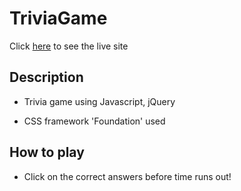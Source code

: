 # TriviaGame

Click [here](https://benrgarcia.github.io/TriviaGame/) to see the live site

## Description

 * Trivia game using Javascript, jQuery

 * CSS framework 'Foundation' used

## How to play

* Click on the correct answers before time runs out!
